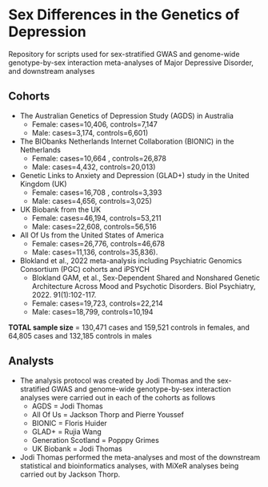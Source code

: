 # Sex Differences in the Genetics of Depression

Repository for scripts used for sex-stratified GWAS and genome-wide genotype-by-sex interaction meta-analyses of Major Depressive Disorder, and downstream analyses

## Cohorts
* The Australian Genetics of Depression Study (AGDS) in Australia
	- Female: cases=10,406, controls=7,147
	- Male: cases=3,174, controls=6,601)
* The BIObanks Netherlands Internet Collaboration (BIONIC) in the Netherlands
	- Female: cases=10,664 , controls=26,878
	- Male: cases=4,432, controls=20,013)
* Genetic Links to Anxiety and Depression (GLAD+) study in the United Kingdom (UK)
	- Female: cases=16,708 , controls=3,393
	- Male: cases=4,656, controls=3,025)
* UK Biobank from the UK
	- Female: cases=46,194, controls=53,211
	- Male: cases=22,608, controls=56,516
* All Of Us from the United States of America
	- Female: cases=26,776, controls=46,678
	- Male: cases=11,136, controls=35,836).
* Blokland et al., 2022 meta-analysis including Psychiatric Genomics Consortium (PGC) cohorts and iPSYCH
	- Blokland GAM, et al., Sex-Dependent Shared and Nonshared Genetic Architecture Across Mood and Psychotic Disorders. Biol Psychiatry, 2022. 91(1):102-117.
	- Female: cases=19,723,	controls=22,214
	- Male: cases=18,799, controls=10,194

**TOTAL sample size** = 130,471 cases and 159,521 controls in females, and 64,805 cases and 132,185 controls in males

## Analysts
* The analysis protocol was created by Jodi Thomas and the sex-stratified GWAS and genome-wide genotype-by-sex interaction analyses were carried out in each of the cohorts as follows
	* AGDS = Jodi Thomas
	* All Of Us = Jackson Thorp and Pierre Youssef
	* BIONIC = Floris Huider
	* GLAD+ = Rujia Wang
	* Generation Scotland = Popppy Grimes
	* UK Biobank = Jodi Thomas
* Jodi Thomas performed the meta-analyses and most of the downstream statistical and bioinformatics analyses, with MiXeR analyses being carried out by Jackson Thorp. 
